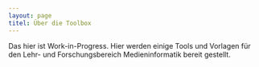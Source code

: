 ```yaml
---
layout: page
titel: Über die Toolbox
---
```


Das hier ist Work-in-Progress. Hier werden einige Tools und Vorlagen für den Lehr- und Forschungsbereich Medieninformatik bereit gestellt.

